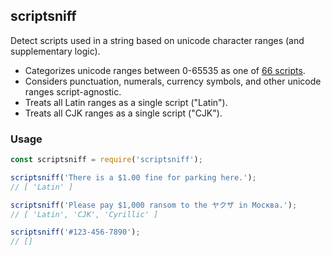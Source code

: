 scriptsniff
-----------
Detect scripts used in a string based on unicode character ranges (and supplementary logic).

- Categorizes unicode ranges between 0-65535 as one of [66 scripts](https://github.com/mapbox/scriptsniff/blob/master/lib/scripts.json).
- Considers punctuation, numerals, currency symbols, and other unicode ranges script-agnostic.
- Treats all Latin ranges as a single script ("Latin").
- Treats all CJK ranges as a single script ("CJK").

### Usage

```js
const scriptsniff = require('scriptsniff');

scriptsniff('There is a $1.00 fine for parking here.');
// [ 'Latin' ]

scriptsniff('Please pay $1,000 ransom to the ヤクザ in Москва.');
// [ 'Latin', 'CJK', 'Cyrillic' ]

scriptsniff('#123-456-7890');
// []
```

